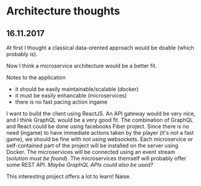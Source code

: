 # Architecture thoughts

## 16.11.2017

At first I thought a classical data-orented approach would be doable (which probably is).

Now I think a microservice architecture would be a better fit.

Notes to the application

* it should be easily maintainable/scalable (docker)
* it must be easily enhancable (microservices)
* there is no fast pacing action ingame

I want to build the client using ReactJS. 
An API gateway would be very nice, and I think GraphQL would be a very good fit. 
The combination of GraphQL and React could be done using facebooks Fiber project.
Since there is no need (ingame) to have immediate actions taken by the player (it's not a fast game),
we should be fine with not using websockets.
Each microservice or self-contained part of the project will be installed on the server using Docker.
The microservices will be connected using an event stream (*solution must be found*). The microservices
themself will probably offer some REST API. *Maybe GraphQL APIs could also be used?* 

This interesting project offers a lot to learn! Naise.

